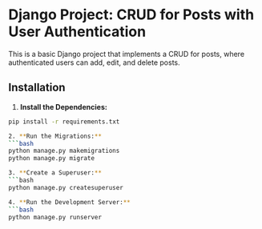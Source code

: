# Django Project: CRUD for Posts with User Authentication

This is a basic Django project that implements a CRUD for posts, where authenticated users can add, edit, and delete posts.

## Installation

1. **Install the Dependencies:**
  ```bash
  pip install -r requirements.txt

2. **Run the Migrations:**
  ```bash
  python manage.py makemigrations
  python manage.py migrate

3. **Create a Superuser:**
  ```bash
  python manage.py createsuperuser

4. **Run the Development Server:**
  ```bash
  python manage.py runserver

